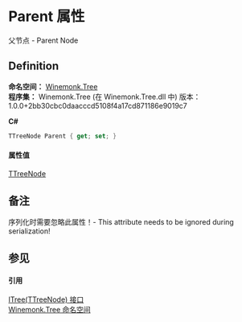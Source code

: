 # Parent 属性


父节点 - Parent Node



## Definition
**命名空间：** <a href="N_Winemonk_Tree">Winemonk.Tree</a>  
**程序集：** Winemonk.Tree (在 Winemonk.Tree.dll 中) 版本：1.0.0+2bb30cbc0daacccd5108f4a17cd871186e9019c7

**C#**
``` C#
TTreeNode Parent { get; set; }
```



#### 属性值
<a href="T_Winemonk_Tree_ITree_1">TTreeNode</a>

## 备注
序列化时需要忽略此属性！- This attribute needs to be ignored during serialization!

## 参见


#### 引用
<a href="T_Winemonk_Tree_ITree_1">ITree(TTreeNode) 接口</a>  
<a href="N_Winemonk_Tree">Winemonk.Tree 命名空间</a>  
